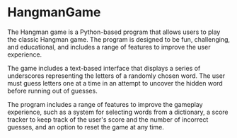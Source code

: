# HangmanGame
The Hangman game is a Python-based program that allows users to play the classic Hangman game. The program is designed to be fun, challenging, and educational, and includes a range of features to improve the user experience.

The game includes a text-based interface that displays a series of underscores representing the letters of a randomly chosen word. The user must guess letters one at a time in an attempt to uncover the hidden word before running out of guesses.

The program includes a range of features to improve the gameplay experience, such as a system for selecting words from a dictionary, a score tracker to keep track of the user's score and the number of incorrect guesses, and an option to reset the game at any time.
 
